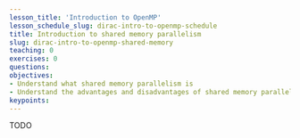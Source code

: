 ```yaml
---
lesson_title: 'Introduction to OpenMP'
lesson_schedule_slug: dirac-intro-to-openmp-schedule
title: Introduction to shared memory parallelism
slug: dirac-intro-to-openmp-shared-memory
teaching: 0
exercises: 0
questions:
objectives:
- Understand what shared memory parallelism is
- Understand the advantages and disadvantages of shared memory parallelism
keypoints:
---
```


TODO
